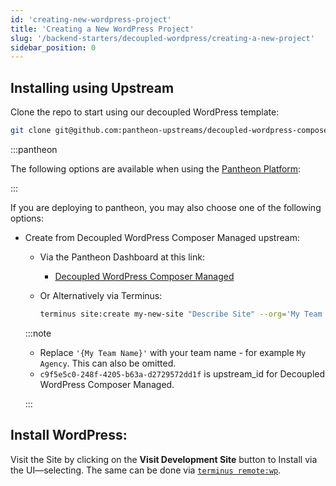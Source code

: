 ```yaml
---
id: 'creating-new-wordpress-project'
title: 'Creating a New WordPress Project'
slug: '/backend-starters/decoupled-wordpress/creating-a-new-project'
sidebar_position: 0
---
```


## Installing using Upstream

Clone the repo to start using our decoupled WordPress template:

```bash
git clone git@github.com:pantheon-upstreams/decoupled-wordpress-composer-managed.git
```

:::pantheon

The following options are available when using the
[Pantheon Platform](https://pantheon.io):

:::

If you are deploying to pantheon, you may also choose one of the following options:

- Create from Decoupled WordPress Composer Managed upstream:

  - Via the Pantheon Dashboard at this link:

    - [Decoupled WordPress Composer Managed](https://dashboard.pantheon.io/sites/create?upstream_id=c9f5e5c0-248f-4205-b63a-d2729572dd1f)

  - Or Alternatively via Terminus:

    ```bash
    terminus site:create my-new-site "Describe Site" --org='My Team Name' c9f5e5c0-248f-4205-b63a-d2729572dd1f
    ```

  :::note

  - Replace `'{My Team Name}'` with your team name - for example `My Agency`.
    This can also be omitted.
  - `c9f5e5c0-248f-4205-b63a-d2729572dd1f` is upstream_id for Decoupled
    WordPress Composer Managed.

  :::

## Install WordPress:

Visit the Site by clicking on the **Visit Development Site** button to Install
via the UI—selecting. The same can be done via
[`terminus remote:wp`](https://pantheon.io/docs/terminus/commands/remote-wp).
